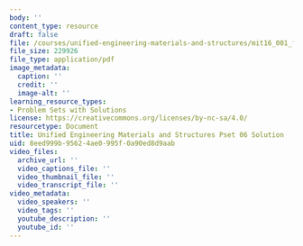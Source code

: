 ```yaml
---
body: ''
content_type: resource
draft: false
file: /courses/unified-engineering-materials-and-structures/mit16_001_f21_pset_06sol.pdf
file_size: 229926
file_type: application/pdf
image_metadata:
  caption: ''
  credit: ''
  image-alt: ''
learning_resource_types:
- Problem Sets with Solutions
license: https://creativecommons.org/licenses/by-nc-sa/4.0/
resourcetype: Document
title: Unified Engineering Materials and Structures Pset 06 Solution
uid: 8eed999b-9562-4ae0-995f-0a90ed8d9aab
video_files:
  archive_url: ''
  video_captions_file: ''
  video_thumbnail_file: ''
  video_transcript_file: ''
video_metadata:
  video_speakers: ''
  video_tags: ''
  youtube_description: ''
  youtube_id: ''
---
```

